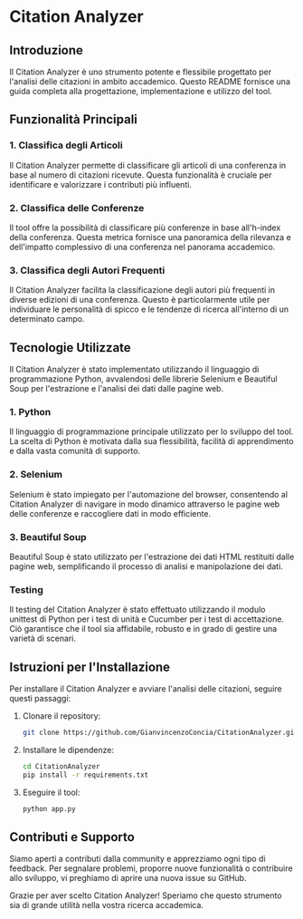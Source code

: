 # Citation Analyzer

## Introduzione
Il Citation Analyzer è uno strumento potente e flessibile progettato per l'analisi delle citazioni in ambito accademico. Questo README fornisce una guida completa alla progettazione, implementazione e utilizzo del tool.

## Funzionalità Principali

### 1. Classifica degli Articoli
Il Citation Analyzer permette di classificare gli articoli di una conferenza in base al numero di citazioni ricevute. Questa funzionalità è cruciale per identificare e valorizzare i contributi più influenti.

### 2. Classifica delle Conferenze
Il tool offre la possibilità di classificare più conferenze in base all'h-index della conferenza. Questa metrica fornisce una panoramica della rilevanza e dell'impatto complessivo di una conferenza nel panorama accademico.

### 3. Classifica degli Autori Frequenti
Il Citation Analyzer facilita la classificazione degli autori più frequenti in diverse edizioni di una conferenza. Questo è particolarmente utile per individuare le personalità di spicco e le tendenze di ricerca all'interno di un determinato campo.

## Tecnologie Utilizzate

Il Citation Analyzer è stato implementato utilizzando il linguaggio di programmazione Python, avvalendosi delle librerie Selenium e Beautiful Soup per l'estrazione e l'analisi dei dati dalle pagine web.

### 1. Python
Il linguaggio di programmazione principale utilizzato per lo sviluppo del tool. La scelta di Python è motivata dalla sua flessibilità, facilità di apprendimento e dalla vasta comunità di supporto.

### 2. Selenium
Selenium è stato impiegato per l'automazione del browser, consentendo al Citation Analyzer di navigare in modo dinamico attraverso le pagine web delle conferenze e raccogliere dati in modo efficiente.

### 3. Beautiful Soup
Beautiful Soup è stato utilizzato per l'estrazione dei dati HTML restituiti dalle pagine web, semplificando il processo di analisi e manipolazione dei dati.

### Testing

Il testing del Citation Analyzer è stato effettuato utilizzando il modulo unittest di Python per i test di unità e Cucumber per i test di accettazione. Ciò garantisce che il tool sia affidabile, robusto e in grado di gestire una varietà di scenari.

## Istruzioni per l'Installazione

Per installare il Citation Analyzer e avviare l'analisi delle citazioni, seguire questi passaggi:

1. Clonare il repository:

    ```bash
    git clone https://github.com/GianvincenzoConcia/CitationAnalyzer.git
    ```

2. Installare le dipendenze:

    ```bash
    cd CitationAnalyzer
    pip install -r requirements.txt
    ```

3. Eseguire il tool:

    ```bash
    python app.py
    ```

## Contributi e Supporto

Siamo aperti a contributi dalla community e apprezziamo ogni tipo di feedback. Per segnalare problemi, proporre nuove funzionalità o contribuire allo sviluppo, vi preghiamo di aprire una nuova issue su GitHub.

Grazie per aver scelto Citation Analyzer! Speriamo che questo strumento sia di grande utilità nella vostra ricerca accademica.
